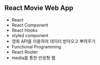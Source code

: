 ## React Movie Web App
- React 
- React Component
- React Hooks
- styled component
- 영화 API를 이용하여 데이터 받아오고 뿌려주기
- Functional Programming
- React Router
- media를 통한 반응형 웹
